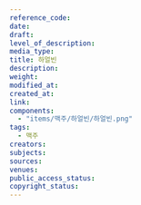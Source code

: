 ```yaml
---
reference_code: 
date: 
draft: 
level_of_description: 
media_type: 
title: 하얼빈
description: 
weight: 
modified_at: 
created_at: 
link: 
components: 
  - "items/맥주/하얼빈/하얼빈.png"
tags: 
  - 맥주
creators: 
subjects: 
sources: 
venues: 
public_access_status: 
copyright_status: 
---
```

